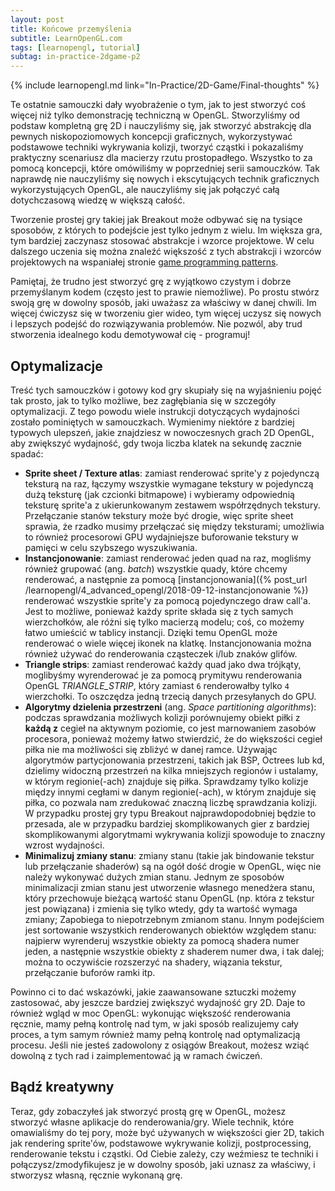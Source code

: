 ```yaml
---
layout: post
title: Końcowe przemyślenia
subtitle: LearnOpenGL.com
tags: [learnopengl, tutorial]
subtag: in-practice-2dgame-p2
---
```


{% include learnopengl.md link="In-Practice/2D-Game/Final-thoughts" %}

Te ostatnie samouczki dały wyobrażenie o tym, jak to jest stworzyć coś więcej niż tylko demonstrację techniczną w OpenGL. Stworzyliśmy od podstaw kompletną grę 2D i nauczyliśmy się, jak stworzyć abstrakcję dla pewnych niskopoziomowych koncepcji graficznych, wykorzystywać podstawowe techniki wykrywania kolizji, tworzyć cząstki i pokazaliśmy praktyczny scenariusz dla macierzy rzutu prostopadłego. Wszystko to za pomocą koncepcji, które omówiliśmy w poprzedniej serii samouczków. Tak naprawdę nie nauczyliśmy się nowych i ekscytujących technik graficznych wykorzystujących OpenGL, ale nauczyliśmy się jak połączyć całą dotychczasową wiedzę w większą całość.

Tworzenie prostej gry takiej jak Breakout może odbywać się na tysiące sposobów, z których to podejście jest tylko jednym z wielu. Im większa gra, tym bardziej zaczynasz stosować abstrakcje i wzorce projektowe. W celu dalszego uczenia się można znaleźć większość z tych abstrakcji i wzorców projektowych na wspaniałej stronie [game programming patterns](http://gameprogrammingpatterns.com/).

Pamiętaj, że trudno jest stworzyć grę z wyjątkowo czystym i dobrze przemyślanym kodem (często jest to prawie niemożliwe). Po prostu stwórz swoją grę w dowolny sposób, jaki uważasz za właściwy w danej chwili. Im więcej ćwiczysz się w tworzeniu gier wideo, tym więcej uczysz się nowych i lepszych podejść do rozwiązywania problemów. Nie pozwól, aby trud stworzenia idealnego kodu demotywował cię - programuj!

## Optymalizacje

Treść tych samouczków i gotowy kod gry skupiały się na wyjaśnieniu pojęć tak prosto, jak to tylko możliwe, bez zagłębiania się w szczegóły optymalizacji. Z tego powodu wiele instrukcji dotyczących wydajności zostało pominiętych w samouczkach. Wymienimy niektóre z bardziej typowych ulepszeń, jakie znajdziesz w nowoczesnych grach 2D OpenGL, aby zwiększyć wydajność, gdy twoja liczba klatek na sekundę zacznie spadać:

*   **Sprite sheet / Texture atlas**: zamiast renderować sprite'y z pojedynczą teksturą na raz, łączymy wszystkie wymagane tekstury w pojedynczą dużą teksturę (jak czcionki bitmapowe) i wybieramy odpowiednią teksturę sprite'a z ukierunkowanym zestawem współrzędnych tekstury. Przełączanie stanów tekstury może być drogie, więc sprite sheet sprawia, że ​​rzadko musimy przełączać się między teksturami; umożliwia to również procesorowi GPU wydajniejsze buforowanie tekstury w pamięci w celu szybszego wyszukiwania.
*   **Instancjonowanie**: zamiast renderować jeden quad na raz, mogliśmy również <def>grupować</def> (ang. *batch*) wszystkie quady, które chcemy renderować, a następnie za pomocą [instancjonowania]({% post_url /learnopengl/4_advanced_opengl/2018-09-12-instancjonowanie %}) renderować wszystkie sprite'y za pomocą pojedynczego draw call'a. Jest to możliwe, ponieważ każdy sprite składa się z tych samych wierzchołków, ale różni się tylko macierzą modelu; coś, co możemy łatwo umieścić w tablicy instancji. Dzięki temu OpenGL może renderować o wiele więcej ikonek na klatkę. Instancjonowania można również używać do renderowania cząsteczek i/lub znaków glifów.
*   **Triangle strips**: zamiast renderować każdy quad jako dwa trójkąty, moglibyśmy wyrenderować je za pomocą prymitywu renderowania OpenGL <var>TRIANGLE_STRIP</var>, który zamiast `6` renderowałby tylko `4` wierzchołki. To oszczędza jedną trzecią danych przesyłanych do GPU.
*   **Algorytmy dzielenia przestrzeni** (ang. *Space partitioning algorithms*): podczas sprawdzania możliwych kolizji porównujemy obiekt piłki z **każdą z** cegieł na aktywnym poziomie, co jest marnowaniem zasobów procesora, ponieważ możemy łatwo stwierdzić, że do większości cegieł piłka nie ma możliwości się zbliżyć w danej ramce. Używając <def>algorytmów partycjonowania przestrzeni</def>, takich jak BSP, Octrees lub kd, dzielimy widoczną przestrzeń na kilka mniejszych regionów i ustalamy, w którym regionie(-ach) znajduje się piłka. Sprawdzamy tylko kolizje między innymi cegłami w danym regionie(-ach), w którym znajduje się piłka, co pozwala nam zredukować znaczną liczbę sprawdzania kolizji. W przypadku prostej gry typu Breakout najprawdopodobniej będzie to przesada, ale w przypadku bardziej skomplikowanych gier z bardziej skomplikowanymi algorytmami wykrywania kolizji spowoduje to znaczny wzrost wydajności.
*   **Minimalizuj zmiany stanu**: zmiany stanu (takie jak bindowanie tekstur lub przełączanie shaderów) są na ogół dość drogie w OpenGL, więc nie należy wykonywać dużych zmian stanu. Jednym ze sposobów minimalizacji zmian stanu jest utworzenie własnego menedżera stanu, który przechowuje bieżącą wartość stanu OpenGL (np. która z tekstur jest powiązana) i zmienia się tylko wtedy, gdy ta wartość wymaga zmiany; Zapobiega to niepotrzebnym zmianom stanu. Innym podejściem jest sortowanie wszystkich renderowanych obiektów względem stanu: najpierw wyrenderuj wszystkie obiekty za pomocą shadera numer jeden, a następnie wszystkie obiekty z shaderem numer dwa, i tak dalej; można to oczywiście rozszerzyć na shadery, wiązania tekstur, przełączanie buforów ramki itp.

Powinno ci to dać wskazówki, jakie zaawansowane sztuczki możemy zastosować, aby jeszcze bardziej zwiększyć wydajność gry 2D. Daje to również wgląd w moc OpenGL: wykonując większość renderowania ręcznie, mamy pełną kontrolę nad tym, w jaki sposób realizujemy cały proces, a tym samym również mamy pełną kontrolę nad optymalizacją procesu. Jeśli nie jesteś zadowolony z osiągów Breakout, możesz wziąć dowolną z tych rad i zaimplementować ją w ramach ćwiczeń.

## Bądź kreatywny

Teraz, gdy zobaczyłeś jak stworzyć prostą grę w OpenGL, możesz stworzyć własne aplikacje do renderowania/gry. Wiele technik, które omawialiśmy do tej pory, może być używanych w większości gier 2D, takich jak rendering sprite'ów, podstawowe wykrywanie kolizji, postprocessing, renderowanie tekstu i cząstki. Od Ciebie zależy, czy weźmiesz te techniki i połączysz/zmodyfikujesz je w dowolny sposób, jaki uznasz za właściwy, i stworzysz własną, ręcznie wykonaną grę.